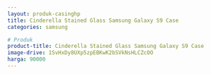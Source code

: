 ```yaml
---
layout: produk-casinghp
title: Cinderella Stained Glass Samsung Galaxy S9 Case
categories: samsung

# Produk
product-title: Cinderella Stained Glass Samsung Galaxy S9 Case
image-drive: 1SvHxDy8UXp5zpEBKwK2bSVkNsHLCZcOO
harga: 90000
---
```


